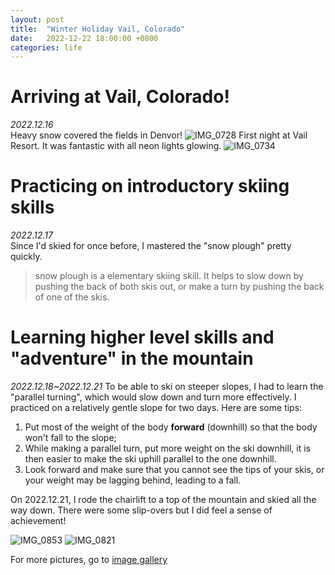 ```yaml
---
layout: post
title:  "Winter Holiday Vail, Colorado"
date:   2022-12-22 18:00:00 +0800
categories: life
---
```

# Arriving at Vail, Colorado!
*2022.12.16*
<br>
Heavy snow covered the fields in Denvor!
![IMG_0728](https://user-images.githubusercontent.com/60023638/209323372-d8ccb996-8219-4989-9dd2-47636764abb4.JPG)
First night at Vail Resort. It was fantastic with all neon lights glowing.
![IMG_0734](https://user-images.githubusercontent.com/60023638/209323625-b4f5642e-4bbc-438c-a5c1-ee0f56cbc1aa.JPG)

# Practicing on introductory skiing skills
*2022.12.17*
<br>
Since I'd skied for once before, I mastered the "snow plough" pretty quickly.
>  snow plough is a elementary skiing skill. It helps to slow down by pushing the back of both skis out, or make a turn by pushing the back of one of the skis.

# Learning higher level skills and "adventure" in the mountain
*2022.12.18~2022.12.21*
To be able to ski on steeper slopes, I had to learn the "parallel turning", which would slow down and turn more effectively.
I practiced on a relatively gentle slope for two days.
Here are some tips:

1. Put most of the weight of the body **forward** (downhill) so that the body won't fall to the slope;
2. While making a parallel turn, put more weight on the ski downhill, it is then easier to make the ski uphill parallel to the one downhill.
3. Look forward and make sure that you cannot see the tips of your skis, or your weight may be lagging behind, leading to a fall.

On 2022.12.21, I rode the chairlift to a top of the mountain and skied all the way down. There were some slip-overs but I did feel a sense of achievement!

![IMG_0853](https://user-images.githubusercontent.com/60023638/209328227-d4475800-b757-4277-b627-4df7b511a43c.jpg)
![IMG_0821](https://user-images.githubusercontent.com/60023638/209327577-b208abfd-bf79-48a7-acb1-cbce90455184.JPG)

For more pictures, go to [image gallery](https://gong208.github.io/image_gallery/)

